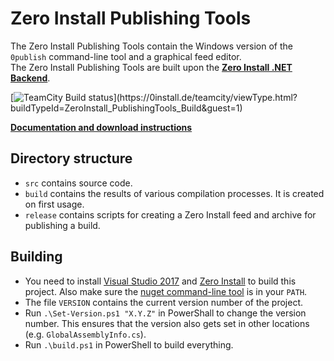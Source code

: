 Zero Install Publishing Tools
=============================

The Zero Install Publishing Tools contain the Windows version of the `0publish` command-line tool and a graphical feed editor.  
The Zero Install Publishing Tools are built upon the **[Zero Install .NET Backend](https://github.com/0install/0install-dotnet)**.

[![TeamCity Build status](https://0install.de/teamcity/app/rest/builds/buildType:(id:ZeroInstall_PublishingTools_Build)/statusIcon)](https://0install.de/teamcity/viewType.html?buildTypeId=ZeroInstall_PublishingTools_Build&guest=1)

**[Documentation and download instructions](http://0install.de/docs/publishing/tools/)**

Directory structure
-------------------
- `src` contains source code.
- `build` contains the results of various compilation processes. It is created on first usage.
- `release` contains scripts for creating a Zero Install feed and archive for publishing a build.

Building
--------
- You need to install [Visual Studio 2017](https://www.visualstudio.com/downloads/) and [Zero Install](http://0install.de/downloads/) to build this project. Also make sure the [nuget command-line tool](https://www.nuget.org/downloads) is in your `PATH`.
- The file `VERSION` contains the current version number of the project.
- Run `.\Set-Version.ps1 "X.Y.Z"` in PowerShall to change the version number. This ensures that the version also gets set in other locations (e.g. `GlobalAssemblyInfo.cs`).
- Run `.\build.ps1` in PowerShell to build everything.
